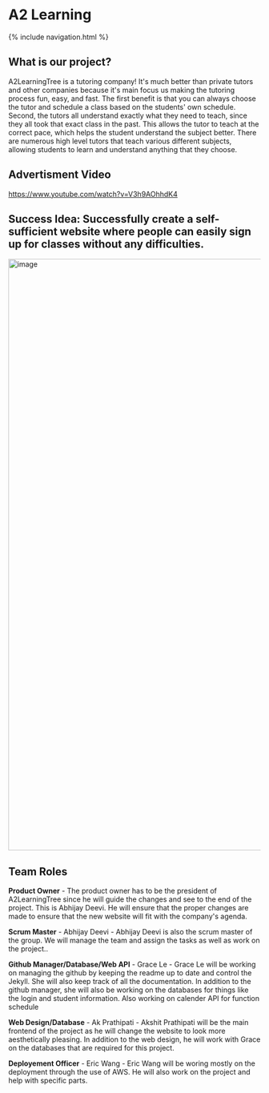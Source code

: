 
# A2 Learning

{% include navigation.html %}

## What is our project?

A2LearningTree is a tutoring company! It's much better than private tutors and other companies because it's main focus us making the tutoring process fun, easy, and fast. The first benefit is that you can always choose the tutor and schedule a class based on the students' own schedule. Second, the tutors all understand exactly what they need to teach, since they all took that exact class in the past. This allows the tutor to teach at the correct pace, which helps the student understand the subject better. There are numerous high level tutors that teach various different subjects, allowing students to learn and understand anything that they choose.

## Advertisment Video
https://www.youtube.com/watch?v=V3h9AOhhdK4

## Success Idea: Successfully create a self-sufficient website where people can easily sign up for classes without any difficulties.

<img width="1182" alt="image" src="https://user-images.githubusercontent.com/73254122/171513818-4191e38c-82e9-48cf-9bb9-1804f7bd7d23.png">

## Team Roles

**Product Owner** -  The product owner has to be the president of A2LearningTree since he will guide the changes and see to the end of the project. This is Abhijay Deevi. He will ensure that the proper changes are made to ensure that the new website will fit with the company's agenda.

**Scrum Master** - Abhijay Deevi - Abhijay Deevi is also the scrum master of the group. We will manage the team and assign the tasks as well as work on the project.. 

**Github Manager/Database/Web API** - Grace Le - Grace Le will be working on managing the github by keeping the readme up to date and control the Jekyll. She will also keep track of all the documentation. In addition to the github manager, she will also be working on the databases for things like the login and student information. Also working on calender API for function schedule

**Web Design/Database** - Ak Prathipati - Akshit Prathipati will be the main frontend of the project as he will change the website to look more aesthetically pleasing. In addition to the web design, he will work with Grace on the databases that are required for this project.

**Deployement Officer** - Eric Wang - Eric Wang will be woring mostly on the deployment through the use of AWS. He will also work on the project and help with specific parts.




